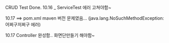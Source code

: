 CRUD Test Done.
10.16 _ ServiceTest 에러 고쳐야함~ 

  10.17 ==> pom.xml maven 버전 문제였음... (java.lang.NoSuchMethodException: 어쩌구저쩌구 에러)
  
10.17 Controller 완성함.. 화면단만들기 해야함~
